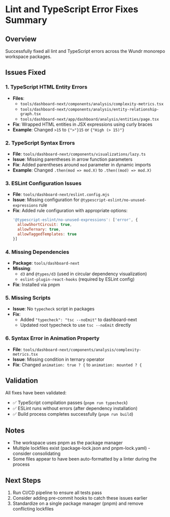 # Lint and TypeScript Error Fixes Summary

## Overview
Successfully fixed all lint and TypeScript errors across the Wundr monorepo workspace packages.

## Issues Fixed

### 1. **TypeScript HTML Entity Errors**
   - **Files**: 
     - `tools/dashboard-next/components/analysis/complexity-metrics.tsx`
     - `tools/dashboard-next/components/analysis/entity-relationship-graph.tsx`
     - `tools/dashboard-next/app/dashboard/analysis/entities/page.tsx`
   - **Fix**: Wrapped HTML entities in JSX expressions using curly braces
   - **Example**: Changed `>15` to `{">"}15` or `{"High (> 15)"}`

### 2. **TypeScript Syntax Errors**
   - **File**: `tools/dashboard-next/components/visualizations/lazy.ts`
   - **Issue**: Missing parentheses in arrow function parameters
   - **Fix**: Added parentheses around `mod` parameter in dynamic imports
   - **Example**: Changed `.then(mod => mod.X)` to `.then((mod) => mod.X)`

### 3. **ESLint Configuration Issues**
   - **File**: `tools/dashboard-next/eslint.config.mjs`
   - **Issue**: Missing configuration for `@typescript-eslint/no-unused-expressions` rule
   - **Fix**: Added rule configuration with appropriate options:
     ```javascript
     '@typescript-eslint/no-unused-expressions': ['error', {
       allowShortCircuit: true,
       allowTernary: true,
       allowTaggedTemplates: true
     }]
     ```

### 4. **Missing Dependencies**
   - **Package**: `tools/dashboard-next`
   - **Missing**: 
     - `d3` and `@types/d3` (used in circular dependency visualization)
     - `eslint-plugin-react-hooks` (required by ESLint config)
   - **Fix**: Installed via pnpm

### 5. **Missing Scripts**
   - **Issue**: No `typecheck` script in packages
   - **Fix**: 
     - Added `"typecheck": "tsc --noEmit"` to dashboard-next
     - Updated root typecheck to use `tsc --noEmit` directly

### 6. **Syntax Error in Animation Property**
   - **File**: `tools/dashboard-next/components/analysis/complexity-metrics.tsx`
   - **Issue**: Missing condition in ternary operator
   - **Fix**: Changed `animation: true ? {` to `animation: mounted ? {`

## Validation

All fixes have been validated:
- ✅ TypeScript compilation passes (`pnpm run typecheck`)
- ✅ ESLint runs without errors (after dependency installation)
- ✅ Build process completes successfully (`pnpm run build`)

## Notes

- The workspace uses pnpm as the package manager
- Multiple lockfiles exist (package-lock.json and pnpm-lock.yaml) - consider consolidating
- Some files appear to have been auto-formatted by a linter during the process

## Next Steps

1. Run CI/CD pipeline to ensure all tests pass
2. Consider adding pre-commit hooks to catch these issues earlier
3. Standardize on a single package manager (pnpm) and remove conflicting lockfiles